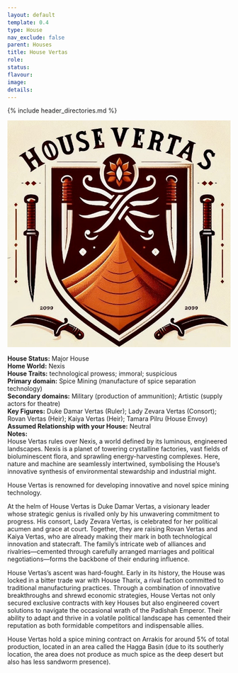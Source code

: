 ```yaml
---
layout: default
template: 0.4
type: House
nav_exclude: false
parent: Houses
title: House Vertas
role: 
status: 
flavour: 
image: 
details:
---
```


{% include header_directories.md %}
  
![](../../imgs/IMG_9054.jpeg)  
   
**House Status:** Major House  
**Home World:** Nexis  
**House Traits:** technological prowess; immoral; suspicious  
**Primary domain:** Spice Mining (manufacture of spice separation technology)  
**Secondary domains:** Military (production of ammunition); Artistic (supply actors for theatre)  
**Key Figures:** Duke Damar Vertas (Ruler); Lady Zevara Vertas (Consort); Rovan Vertas (Heir); Kaiya Vertas (Heir); Tamara Pilru (House Envoy)  
**Assumed Relationship with your House:** Neutral  
**Notes:**  
House Vertas rules over Nexis, a world defined by its luminous, engineered landscapes. Nexis is a planet of towering crystalline factories, vast fields of bioluminescent flora, and sprawling energy-harvesting complexes. Here, nature and machine are seamlessly intertwined, symbolising the House’s innovative synthesis of environmental stewardship and industrial might.  

House Vertas is renowned for developing innovative and novel spice mining technology.  

At the helm of House Vertas is Duke Damar Vertas, a visionary leader whose strategic genius is rivalled only by his unwavering commitment to progress. His consort, Lady Zevara Vertas, is celebrated for her political acumen and grace at court. Together, they are raising Rovan Vertas and Kaiya Vertas, who are already making their mark in both technological innovation and statecraft. The family’s intricate web of alliances and rivalries—cemented through carefully arranged marriages and political negotiations—forms the backbone of their enduring influence.  

House Vertas’s ascent was hard-fought. Early in its history, the House was locked in a bitter trade war with House Tharix, a rival faction committed to traditional manufacturing practices. Through a combination of innovative breakthroughs and shrewd economic strategies, House Vertas not only secured exclusive contracts with key Houses but also engineered covert solutions to navigate the occasional wrath of the Padishah Emperor. Their ability to adapt and thrive in a volatile political landscape has cemented their reputation as both formidable competitors and indispensable allies.  
 
House Vertas hold a spice mining contract on Arrakis for around 5% of total production, located in an area called the Hagga Basin (due to its southerly location, the area does not produce as much spice as the deep desert but also has less sandworm presence).  
